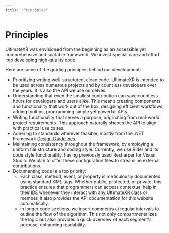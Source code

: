 ```yaml
---
title: "Principles"
---
```


# Principles

UltimateXR was envisioned from the beginning as an accessible yet comprehensive and scalable framework. We invest special care and effort into developing high-quality code.

Here are some of the guiding principles behind our development:

- Prioritizing writing well-structured, clean code. UltimateXR is intended to be used across numerous projects and by countless developers over the years. It is also the API we use ourselves.
- Understanding that even the smallest contribution can save countless hours for developers and users alike. This means creating components and functionality that work out of the box, designing efficient workflows, adding tooltips, programming simple yet powerful APIs.
- Writing functionality that serves a purpose, originating from real-world project requirements. This approach naturally shapes the API to align with practical use cases.
- Adhering to standards wherever feasible, mostly from the .NET Framework [Design Guidelines](https://docs.microsoft.com/en-us/dotnet/standard/design-guidelines/).
- Maintaining consistency throughout the framework, by employing a uniform file structure and coding style. Currently, we use Rider and its code style functionality, having previously used Resharper for Visual Studio. We plan to offer these configuration files to streamline external contributions.
- Documenting code is a top priority:
  - Each class, method, event, or property is meticulously documented using standard XML tags. Whether public, protected, or private, this practice ensures that programmers can access contextual help in their IDE whenever they interact with any UltimateXR class or member. It also provides the API documentation for this website automatically.
  - In longer code sections, we insert comments at regular intervals to outline the flow of the algorithm. This not only compartmentalizes the logic but also provides a quick overview of each segment's purpose, enhancing readability.
